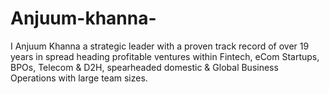 # Anjuum-khanna-
I Anjuum Khanna a strategic leader with a proven track record of over 19 years in spread heading profitable ventures within Fintech, eCom Startups, BPOs, Telecom &amp; D2H, spearheaded domestic &amp; Global Business Operations with large team sizes. 

